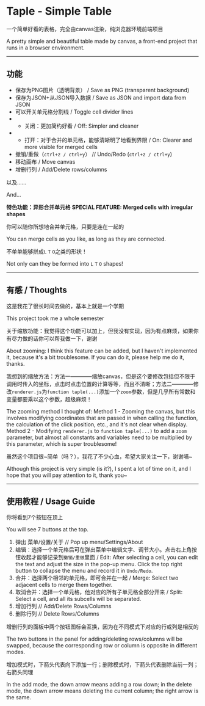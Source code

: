 # Taple - Simple Table

一个简单好看的表格，完全由canvas渲染，纯浏览器环境前端项目

A pretty simple and beautiful table made by canvas, a front-end project that runs in a browser environment.

---

## 功能

- 保存为PNG图片（透明背景） / Save as PNG (transparent background)
- 保存为JSON+从JSON导入数据 / Save as JSON and import data from JSON
- 可以开关单元格分割线 / Toggle cell divider lines
- - 关闭：更加简约好看 / Off: Simpler and cleaner
- - 打开：对于合并的单元格，能够清晰明了地看到界限 / On: Clearer and more visible for merged cells
- 撤销/重做（`ctrl+z / ctrl+y`） // Undo/Redo (`ctrl+z / ctrl+y`)
- 移动画布 / Move canvas
- 增删行列 / Add/Delete rows/columns

以及……

And...

**特色功能：异形合并单元格**
**SPECIAL FEATURE: Merged cells with irregular shapes**

你可以随你所想地合并单元格，只要是连在一起的

You can merge cells as you like, as long as they are connected.

不单单能够拼成`L` `T` `O`之类的形状！

Not only can they be formed into `L` `T` `O` shapes!

---

## 有感 / Thoughts

这是我花了很长时间去做的，基本上就是一个学期

This project took me a whole semester

关于缩放功能：我觉得这个功能可以加上，但我没有实现，因为有点麻烦，如果你有尽力做的话你可以帮我做一下，谢谢

About zooming: I think this feature can be added, but I haven't implemented it, because it's a bit troublesome. If you can do it, please help me do it, thanks.

我想到的缩放方法：方法一————缩放canvas，但是这个要修改包括但不限于调用时传入的坐标，点击时点击位置的计算等等，而且不清晰；方法二————修改`renderer.js`为`function taple(...)`添加一个`zoom`参数，但是几乎所有常数和变量都要乘以这个参数，超级麻烦！

The zooming method I thought of: Method 1 - Zooming the canvas, but this involves modifying coordinates that are passed in when calling the function, the calculation of the click position, etc., and it's not clear when display. Method 2 - Modifying `renderer.js` to `function taple(...)` to add a `zoom` parameter, but almost all constants and variables need to be multiplied by this parameter, which is super troublesome!

虽然这个项目很~简单（吗？），我花了不少心血，希望大家关注一下，谢谢喵~

Although this project is very simple (is it?), I spent a lot of time on it, and I hope that you will pay attention to it, thank you~

---

## 使用教程 / Usage Guide

你将看到7个按钮在顶上

You will see 7 buttons at the top.

1. 弹出 菜单/设置/关于 // Pop up menu/Settings/About
2. 编辑：选择一个单元格后可在弹出菜单中编辑文字、调节大小。点击右上角按钮收起才能够记录到`撤销/重做`里面 / Edit: After selecting a cell, you can edit the text and adjust the size in the pop-up menu. Click the top right button to collapse the menu and record it in `Undo/Redo`.
3. 合并：选择两个相邻的单元格，即可合并在一起 / Merge: Select two adjacent cells to merge them together.
4. 取消合并：选择一个单元格，他对应的所有子单元格全部分开来 / Split: Select a cell, and all its subcells will be separated.
5. 增加行列 // Add/Delete Rows/Columns
6. 删除行列 // Delete Rows/Columns

增删行列的面板中两个按钮图标会互换，因为在不同模式下对应的行或列是相反的

The two buttons in the panel for adding/deleting rows/columns will be swapped, because the corresponding row or column is opposite in different modes.

增加模式时，下箭头代表向下添加一行；删除模式时，下箭头代表删除当前一列；右箭头同理

In the add mode, the down arrow means adding a row down; in the delete mode, the down arrow means deleting the current column; the right arrow is the same.